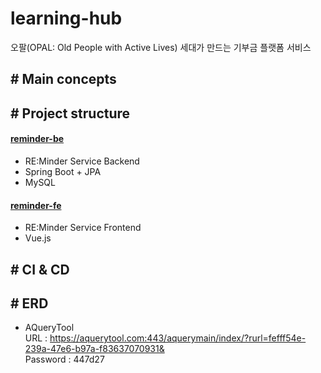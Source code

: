 # learning-hub
오팔(OPAL: Old People with Active Lives) 세대가 만드는 기부금 플랫폼 서비스

## \# Main concepts

## \# Project structure
#### [reminder-be](https://github.com/Team-HST/learning-hub/tree/master/learning-hub-be)
- RE:Minder Service Backend
- Spring Boot + JPA
- MySQL

#### [reminder-fe](https://github.com/Team-HST/learning-hub/tree/master/learning-hub-fe)
- RE:Minder Service Frontend
- Vue.js

## \# CI & CD

## \# ERD
- AQueryTool  
  URL : https://aquerytool.com:443/aquerymain/index/?rurl=fefff54e-239a-47e6-b97a-f83637070931&  
  Password : 447d27
